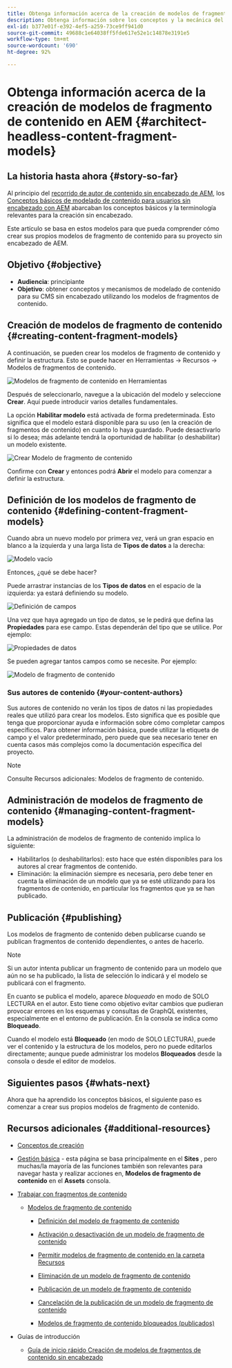 ```yaml
---
title: Obtenga información acerca de la creación de modelos de fragmento de contenido en AEM
description: Obtenga información sobre los conceptos y la mecánica del contenido de modelado para su CMS sin periféricos usando modelos de fragmentos de contenido.
exl-id: b377e01f-e392-4ef5-a259-73ce9ff941d0
source-git-commit: 49688c1e64038ff5fde617e52e1c14878e3191e5
workflow-type: tm+mt
source-wordcount: '690'
ht-degree: 92%

---
```


# Obtenga información acerca de la creación de modelos de fragmento de contenido en AEM {#architect-headless-content-fragment-models}

## La historia hasta ahora {#story-so-far}

Al principio del [recorrido de autor de contenido sin encabezado de AEM](overview.md), los [Conceptos básicos de modelado de contenido para usuarios sin encabezado con AEM](basics.md) abarcaban los conceptos básicos y la terminología relevantes para la creación sin encabezado.

Este artículo se basa en estos modelos para que pueda comprender cómo crear sus propios modelos de fragmento de contenido para su proyecto sin encabezado de AEM.

## Objetivo {#objective}

* **Audiencia**: principiante
* **Objetivo**: obtener conceptos y mecanismos de modelado de contenido para su CMS sin encabezado utilizando los modelos de fragmentos de contenido.

<!-- which persona does this? -->
<!-- and who allows the configuration on the folders? -->

<!--
## Enabling Content Fragment Models {#enabling-content-fragment-models}

At the very start you need to enable Content Fragment Models for your site, this is done in the Configuration Browser; under Tools -> General -> Configuration Browser. You can either select to configure the global entry, or create a configuration. For example:

![Define configuration](/help/assets/content-fragments/assets/cfm-conf-01.png)

>[!NOTE]
>
>See Additional Resources - Content Fragments in the Configuration Browser
-->

## Creación de modelos de fragmento de contenido {#creating-content-fragment-models}

A continuación, se pueden crear los modelos de fragmento de contenido y definir la estructura. Esto se puede hacer en Herramientas -> Recursos -> Modelos de fragmentos de contenido.

![Modelos de fragmento de contenido en Herramientas](assets/cfm-tools.png)

Después de seleccionarlo, navegue a la ubicación del modelo y seleccione **Crear**. Aquí puede introducir varios detalles fundamentales.

La opción **Habilitar modelo** está activada de forma predeterminada. Esto significa que el modelo estará disponible para su uso (en la creación de fragmentos de contenido) en cuanto lo haya guardado. Puede desactivarlo si lo desea; más adelante tendrá la oportunidad de habilitar (o deshabilitar) un modelo existente.

![Crear Modelo de fragmento de contenido](/help/assets/content-fragments/assets/cfm-models-02.png)

Confirme con **Crear** y entonces podrá **Abrir** el modelo para comenzar a definir la estructura.

## Definición de los modelos de fragmento de contenido {#defining-content-fragment-models}

Cuando abra un nuevo modelo por primera vez, verá un gran espacio en blanco a la izquierda y una larga lista de **Tipos de datos** a la derecha:

![Modelo vacío](/help/assets/content-fragments/assets/cfm-models-03.png)

Entonces, ¿qué se debe hacer?

Puede arrastrar instancias de los **Tipos de datos** en el espacio de la izquierda: ya estará definiendo su modelo.

 ![Definición de campos](/help/assets/content-fragments/assets/cfm-models-04.png)

Una vez que haya agregado un tipo de datos, se le pedirá que defina las **Propiedades** para ese campo. Estas dependerán del tipo que se utilice. Por ejemplo:

![Propiedades de datos](/help/assets/content-fragments/assets/cfm-models-05.png)

Se pueden agregar tantos campos como se necesite. Por ejemplo:

![Modelo de fragmento de contenido](/help/assets/content-fragments/assets/cfm-models-07.png)

### Sus autores de contenido {#your-content-authors}

Sus autores de contenido no verán los tipos de datos ni las propiedades reales que utilizó para crear los modelos. Esto significa que es posible que tenga que proporcionar ayuda e información sobre cómo completar campos específicos. Para obtener información básica, puede utilizar la etiqueta de campo y el valor predeterminado, pero puede que sea necesario tener en cuenta casos más complejos como la documentación específica del proyecto.

>[!NOTE]
>
>Consulte Recursos adicionales: Modelos de fragmento de contenido.

## Administración de modelos de fragmento de contenido {#managing-content-fragment-models}

<!-- needs more details -->

La administración de modelos de fragmento de contenido implica lo siguiente:

* Habilitarlos (o deshabilitarlos): esto hace que estén disponibles para los autores al crear fragmentos de contenido.
* Eliminación: la eliminación siempre es necesaria, pero debe tener en cuenta la eliminación de un modelo que ya se esté utilizando para los fragmentos de contenido, en particular los fragmentos que ya se han publicado.

## Publicación {#publishing}

<!-- needs more details -->

Los modelos de fragmento de contenido deben publicarse cuando se publican fragmentos de contenido dependientes, o antes de hacerlo.

>[!NOTE]
>
>Si un autor intenta publicar un fragmento de contenido para un modelo que aún no se ha publicado, la lista de selección lo indicará y el modelo se publicará con el fragmento.

En cuanto se publica el modelo, aparece *bloqueado* en modo de SOLO LECTURA en el autor. Esto tiene como objetivo evitar cambios que pudieran provocar errores en los esquemas y consultas de GraphQL existentes, especialmente en el entorno de publicación. En la consola se indica como **Bloqueado**.

Cuando el modelo está **Bloqueado** (en modo de SOLO LECTURA), puede ver el contenido y la estructura de los modelos, pero no puede editarlos directamente; aunque puede administrar los modelos **Bloqueados** desde la consola o desde el editor de modelos.

## Siguientes pasos {#whats-next}

Ahora que ha aprendido los conceptos básicos, el siguiente paso es comenzar a crear sus propios modelos de fragmento de contenido.

## Recursos adicionales {#additional-resources}

* [Conceptos de creación](/help/sites-authoring/author.md)

* [Gestión básica](/help/sites-authoring/basic-handling.md) - esta página se basa principalmente en el **Sites** , pero muchas/la mayoría de las funciones también son relevantes para navegar hasta y realizar acciones en, **Modelos de fragmento de contenido** en el **Assets** consola.

* [Trabajar con fragmentos de contenido](/help/assets/content-fragments/content-fragments.md)

   * [Modelos de fragmento de contenido](/help/assets/content-fragments/content-fragments-models.md)

      * [Definición del modelo de fragmento de contenido](/help/assets/content-fragments/content-fragments-models.md#defining-your-content-fragment-model)

      * [Activación o desactivación de un modelo de fragmento de contenido](/help/assets/content-fragments/content-fragments-models.md#enabling-disabling-a-content-fragment-model)

      * [Permitir modelos de fragmento de contenido en la carpeta Recursos](/help/assets/content-fragments/content-fragments-models.md#allowing-content-fragment-models-assets-folder)

      * [Eliminación de un modelo de fragmento de contenido](/help/assets/content-fragments/content-fragments-models.md#deleting-a-content-fragment-model)

      * [Publicación de un modelo de fragmento de contenido](/help/assets/content-fragments/content-fragments-models.md#publishing-a-content-fragment-model)

      * [Cancelación de la publicación de un modelo de fragmento de contenido](/help/assets/content-fragments/content-fragments-models.md#unpublishing-a-content-fragment-model)

      * [Modelos de fragmento de contenido bloqueados (publicados)](/help/assets/content-fragments/content-fragments-models.md#locked-published-content-fragment-models)

* Guías de introducción

   * [Guía de inicio rápido Creación de modelos de fragmentos de contenido sin encabezado](/help/sites-developing/headless/getting-started/create-content-model.md)
